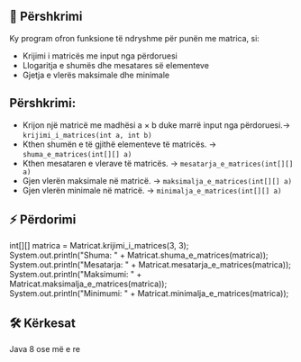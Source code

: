 ## 📌 Përshkrimi

Ky program ofron funksione të ndryshme për punën me matrica, si:
- Krijimi i matricës me input nga përdoruesi
- Llogaritja e shumës dhe mesatares së elementeve
- Gjetja e vlerës maksimale dhe minimale                

## Përshkrimi:
                           
- Krijon një matricë me madhësi a × b duke marrë input nga përdoruesi.->
```krijimi_i_matrices(int a, int b)```
- Kthen shumën e të gjithë elementeve të matricës. ->
```shuma_e_matrices(int[][] a)``` 
- Kthen mesataren e vlerave të matricës. ->
```mesatarja_e_matrices(int[][] a)```
- Gjen vlerën maksimale në matricë. ->
```maksimalja_e_matrices(int[][] a)```
- Gjen vlerën minimale në matricë. ->
```minimalja_e_matrices(int[][] a)```

## ⚡ Përdorimi

int[][] matrica = Matricat.krijimi_i_matrices(3, 3); <br>
System.out.println("Shuma: " + Matricat.shuma_e_matrices(matrica)); <br>
System.out.println("Mesatarja: " + Matricat.mesatarja_e_matrices(matrica)); <br>
System.out.println("Maksimumi: " + Matricat.maksimalja_e_matrices(matrica)); <br>
System.out.println("Minimumi: " + Matricat.minimalja_e_matrices(matrica)); <br>

## 🛠 Kërkesat

Java 8 ose më e re
